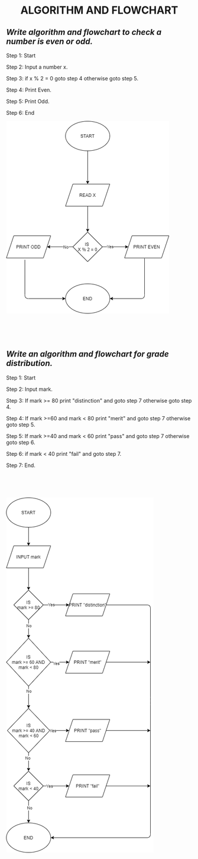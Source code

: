 <h1 align="center"><B>ALGORITHM AND FLOWCHART </B></h1>

## <i>Write algorithm and flowchart to check a number is even or odd.</i>
Step 1: Start

Step 2: Input a number x.

Step 3: if x % 2 = 0 goto step 4 otherwise goto step 5.

Step 4: Print Even.

Step 5: Print Odd.

Step 6: End

![img](flowcharts/even-odd.drawio.png)



<br><br><br>

## <i>Write an algorithm and flowchart for grade distribution.</i>
Step 1: Start

Step 2: Input mark.

Step 3: If mark >= 80 print "distinction" and goto step 7 otherwise goto step 4.

Step 4: If mark >=60 and mark < 80 print "merit" and goto step 7 otherwise goto step 5.

Step 5: If mark >=40 and mark < 60 print "pass"  and goto step 7 otherwise goto step 6.

Step 6: if mark < 40 print "fail" and goto step 7.

Step 7: End.

<BR><BR><BR>

![img](flowcharts/grade-distribution.drawio.png)